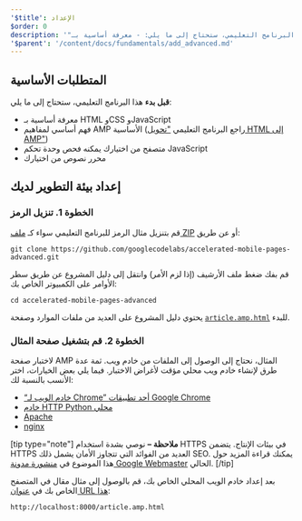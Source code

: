 ```yaml
---
'$title': الإعداد
$order: 0
description: '"قبل بدء هذا البرنامج التعليمي، ستحتاج إلى ما يلي: - معرفة أساسية بـ HTML وCSS وJavaScript - فهم أساسي للمفاهيم الأساسية في AMP راجع ..."'
'$parent': '/content/docs/fundamentals/add_advanced.md'
---
```


## المتطلبات الأساسية

**قبل بدء** هذا البرنامج التعليمي، ستحتاج إلى ما يلي:

- معرفة أساسية بـ HTML وCSS وJavaScript
- فهم أساسي لمفاهيم AMP الأساسية (راجع البرنامج التعليمي ["تحويل HTML إلى AMP"](../../../../documentation/guides-and-tutorials/start/converting/index.md))
- متصفح من اختيارك يمكنه فحص وحدة تحكم JavaScript
- محرر نصوص من اختيارك

## إعداد بيئة التطوير لديك

### الخطوة 1. تنزيل الرمز

قم بتنزيل مثال الرمز للبرنامج التعليمي سواء كـ [ملف ZIP](https://github.com/googlecodelabs/accelerated-mobile-pages-advanced/archive/master.zip) أو عن طريق:

```shell
git clone https://github.com/googlecodelabs/accelerated-mobile-pages-advanced.git
```

قم بفك ضغط ملف الأرشيف (إذا لزم الأمر) وانتقل إلى دليل المشروع عن طريق سطر الأوامر على الكمبيوتر الخاص بك:

```shell
cd accelerated-mobile-pages-advanced
```

يحتوي دليل المشروع على العديد من ملفات الموارد وصفحة [`article.amp.html`](https://github.com/googlecodelabs/accelerated-mobile-pages-advanced/blob/master/article.amp.html) للبدء.

### الخطوة 2. قم بتشغيل صفحة المثال

لاختبار صفحة AMP المثال، نحتاج إلى الوصول إلى الملفات من خادم ويب. ثمة عدة طرق لإنشاء خادم ويب محلي مؤقت لأغراض الاختبار. فيما يلي بعض الخيارات، اختر الأنسب بالنسبة لك:

- [“خادم الويب لـ Chrome” أحد تطبيقات Google Chrome](https://chrome.google.com/webstore/detail/web-server-for-chrome/ofhbbkphhbklhfoeikjpcbhemlocgigb)
- [خادم HTTP Python محلي](https://developer.mozilla.org/en-US/docs/Learn/Common_questions/set_up_a_local_testing_server#Running_a_simple_local_HTTP_server)
- [Apache](https://httpd.apache.org/docs/2.4/getting-started.html)
- [nginx](http://nginx.org/)

[tip type="note"] **ملاحظة –** نوصي بشدة استخدام HTTPS في بيئات الإنتاج. يتضمن HTTPS العديد من الفوائد التي تتجاوز الأمان يشمل ذلك SEO. يمكنك قراءة المزيد حول هذا الموضوع في [منشورة مدونة Google Webmaster](https://webmasters.googleblog.com/2014/08/https-as-ranking-signal.html) الحالي. [/tip]

بعد إعداد خادم الويب المحلي الخاص بك، قم بالوصول إلى مثال مقال في المتصفح الخاص بك في [عنوان URL هذا](http://localhost:8000/article.amp.html):

```text
http://localhost:8000/article.amp.html
```
